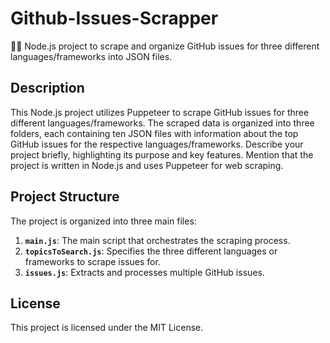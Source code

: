 # Github-Issues-Scrapper
🕵️‍♂️ Node.js project to scrape and organize GitHub issues for three different languages/frameworks into JSON files.

## Description

This Node.js project utilizes Puppeteer to scrape GitHub issues for three different languages/frameworks. The scraped data is organized into three folders, each containing ten JSON files with information about the top GitHub issues for the respective languages/frameworks.
Describe your project briefly, highlighting its purpose and key features. Mention that the project is written in Node.js and uses Puppeteer for web scraping.



## Project Structure

The project is organized into three main files:

1. **`main.js`**: The main script that orchestrates the scraping process.
2. **`topicsToSearch.js`**: Specifies the three different languages or frameworks to scrape issues for.
3. **`issues.js`**: Extracts and processes multiple GitHub issues.



## License
This project is licensed under the MIT License.
